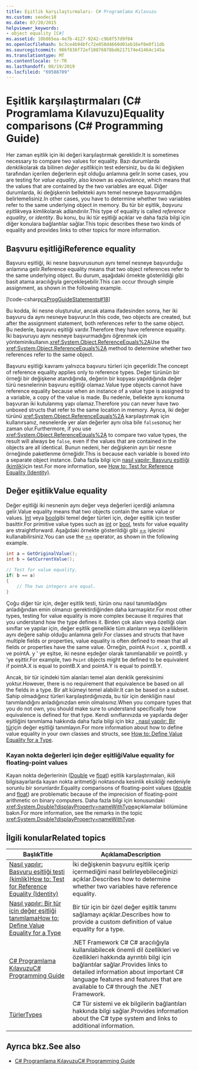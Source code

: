 ```yaml
---
title: Eşitlik karşılaştırmaları- C# Programlama Kılavuzu
ms.custom: seodec18
ms.date: 07/20/2015
helpviewer_keywords:
- object equality [C#]
ms.assetid: 10b865ea-4e7b-4127-9242-c9b8f57d9f04
ms.openlocfilehash: bc3ce4b94bfc72e058d4660d01eb16ef0e0f11db
ms.sourcegitcommit: 986f836f72ef10876878bd6217174e41464c145a
ms.translationtype: MT
ms.contentlocale: tr-TR
ms.lasthandoff: 08/19/2019
ms.locfileid: "69588709"
---
```

# <a name="equality-comparisons-c-programming-guide"></a><span data-ttu-id="7591c-102">Eşitlik karşılaştırmaları (C# Programlama Kılavuzu)</span><span class="sxs-lookup"><span data-stu-id="7591c-102">Equality comparisons (C# Programming Guide)</span></span>

<span data-ttu-id="7591c-103">Her zaman eşitlik için iki değeri karşılaştırmak gereklidir.</span><span class="sxs-lookup"><span data-stu-id="7591c-103">It is sometimes necessary to compare two values for equality.</span></span> <span data-ttu-id="7591c-104">Bazı durumlarda *denklik*olarak da bilinen *değer eşitlik*için test edersiniz, bu da iki değişken tarafından içerilen değerlerin eşit olduğu anlamına gelir.</span><span class="sxs-lookup"><span data-stu-id="7591c-104">In some cases, you are testing for *value equality*, also known as *equivalence*, which means that the values that are contained by the two variables are equal.</span></span> <span data-ttu-id="7591c-105">Diğer durumlarda, iki değişkenin bellekteki aynı temel nesneye başvurmadığını belirlemelisiniz.</span><span class="sxs-lookup"><span data-stu-id="7591c-105">In other cases, you have to determine whether two variables refer to the same underlying object in memory.</span></span> <span data-ttu-id="7591c-106">Bu tür bir eşitlik, *başvuru eşitlik*veya *kimlik*olarak adlandırılır.</span><span class="sxs-lookup"><span data-stu-id="7591c-106">This type of equality is called *reference equality*, or *identity*.</span></span> <span data-ttu-id="7591c-107">Bu konu, bu iki tür eşitliği açıklar ve daha fazla bilgi için diğer konulara bağlantılar sağlar.</span><span class="sxs-lookup"><span data-stu-id="7591c-107">This topic describes these two kinds of equality and provides links to other topics for more information.</span></span>  
  
## <a name="reference-equality"></a><span data-ttu-id="7591c-108">Başvuru eşitliği</span><span class="sxs-lookup"><span data-stu-id="7591c-108">Reference equality</span></span>

 <span data-ttu-id="7591c-109">Başvuru eşitliği, iki nesne başvurusunun aynı temel nesneye başvurduğu anlamına gelir.</span><span class="sxs-lookup"><span data-stu-id="7591c-109">Reference equality means that two object references refer to the same underlying object.</span></span> <span data-ttu-id="7591c-110">Bu durum, aşağıdaki örnekte gösterildiği gibi basit atama aracılığıyla gerçekleşebilir.</span><span class="sxs-lookup"><span data-stu-id="7591c-110">This can occur through simple assignment, as shown in the following example.</span></span>  
  
 [!code-csharp[csProgGuideStatements#18](~/samples/snippets/csharp/VS_Snippets_VBCSharp/csProgGuideStatements/CS/Statements.cs#18)]  
  
 <span data-ttu-id="7591c-111">Bu kodda, iki nesne oluşturulur, ancak atama ifadesinden sonra, her iki başvuru da aynı nesneye başvurur.</span><span class="sxs-lookup"><span data-stu-id="7591c-111">In this code, two objects are created, but after the assignment statement, both references refer to the same object.</span></span> <span data-ttu-id="7591c-112">Bu nedenle, başvuru eşitliği vardır.</span><span class="sxs-lookup"><span data-stu-id="7591c-112">Therefore they have reference equality.</span></span> <span data-ttu-id="7591c-113">İki başvuruyu aynı nesneye başvurmadığını öğrenmek için yönteminikullanın.<xref:System.Object.ReferenceEquals%2A></span><span class="sxs-lookup"><span data-stu-id="7591c-113">Use the <xref:System.Object.ReferenceEquals%2A> method to determine whether two references refer to the same object.</span></span>  
  
 <span data-ttu-id="7591c-114">Başvuru eşitliği kavramı yalnızca başvuru türleri için geçerlidir.</span><span class="sxs-lookup"><span data-stu-id="7591c-114">The concept of reference equality applies only to reference types.</span></span> <span data-ttu-id="7591c-115">Değer türünün bir örneği bir değişkene atandığında, değerin bir kopyası yapıldığında değer türü nesnelerinin başvuru eşitliği olamaz.</span><span class="sxs-lookup"><span data-stu-id="7591c-115">Value type objects cannot have reference equality because when an instance of a value type is assigned to a variable, a copy of the value is made.</span></span> <span data-ttu-id="7591c-116">Bu nedenle, bellekte aynı konuma başvuran iki kutulanmış yapı olamaz.</span><span class="sxs-lookup"><span data-stu-id="7591c-116">Therefore you can never have two unboxed structs that refer to the same location in memory.</span></span> <span data-ttu-id="7591c-117">Ayrıca, iki değer türünü <xref:System.Object.ReferenceEquals%2A> karşılaştırmak için kullanırsanız, nesnelerde yer alan değerler aynı olsa bile `false`sonuç her zaman olur.</span><span class="sxs-lookup"><span data-stu-id="7591c-117">Furthermore, if you use <xref:System.Object.ReferenceEquals%2A> to compare two value types, the result will always be `false`, even if the values that are contained in the objects are all identical.</span></span> <span data-ttu-id="7591c-118">Bunun nedeni, her değişkenin ayrı bir nesne örneğinde paketlenme örneğidir.</span><span class="sxs-lookup"><span data-stu-id="7591c-118">This is because each variable is boxed into a separate object instance.</span></span> <span data-ttu-id="7591c-119">Daha fazla bilgi için [nasıl yapılır: Başvuru eşitliği (kimlik)](./how-to-test-for-reference-equality-identity.md)için test.</span><span class="sxs-lookup"><span data-stu-id="7591c-119">For more information, see [How to: Test for Reference Equality (Identity)](./how-to-test-for-reference-equality-identity.md).</span></span>  

## <a name="value-equality"></a><span data-ttu-id="7591c-120">Değer eşitlik</span><span class="sxs-lookup"><span data-stu-id="7591c-120">Value equality</span></span>

 <span data-ttu-id="7591c-121">Değer eşitliği iki nesnenin aynı değer veya değerleri içerdiği anlamına gelir.</span><span class="sxs-lookup"><span data-stu-id="7591c-121">Value equality means that two objects contain the same value or values.</span></span> <span data-ttu-id="7591c-122">[İnt](../../language-reference/builtin-types/integral-numeric-types.md) veya [bool](../../language-reference/keywords/bool.md)gibi temel değer türleri için, değer eşitlik için testler basittir.</span><span class="sxs-lookup"><span data-stu-id="7591c-122">For primitive value types such as [int](../../language-reference/builtin-types/integral-numeric-types.md) or [bool](../../language-reference/keywords/bool.md), tests for value equality are straightforward.</span></span> <span data-ttu-id="7591c-123">Aşağıdaki örnekte gösterildiği gibi [==](../../language-reference/operators/equality-operators.md#equality-operator-) işlecini kullanabilirsiniz.</span><span class="sxs-lookup"><span data-stu-id="7591c-123">You can use the [==](../../language-reference/operators/equality-operators.md#equality-operator-) operator, as shown in the following example.</span></span>  
  
```csharp  
int a = GetOriginalValue();  
int b = GetCurrentValue();  
  
// Test for value equality.   
if( b == a)   
{  
    // The two integers are equal.  
}  
```  
  
 <span data-ttu-id="7591c-124">Çoğu diğer tür için, değer eşitlik testi, türün onu nasıl tanımladığını anladığından emin olmanızı gerektirdiğinden daha karmaşıktır.</span><span class="sxs-lookup"><span data-stu-id="7591c-124">For most other types, testing for value equality is more complex because it requires that you understand how the type defines it.</span></span> <span data-ttu-id="7591c-125">Birden çok alanı veya özelliği olan sınıflar ve yapılar için, değer eşitlik genellikle tüm alanların veya özelliklerin aynı değere sahip olduğu anlamına gelir.</span><span class="sxs-lookup"><span data-stu-id="7591c-125">For classes and structs that have multiple fields or properties, value equality is often defined to mean that all fields or properties have the same value.</span></span> <span data-ttu-id="7591c-126">Örneğin, pointA `Point` . x, pointB. x ve pointA. y ' ye eşitse, iki nesne eşdeğer olarak tanımlanabilir ve pointB. y 'ye eşittir.</span><span class="sxs-lookup"><span data-stu-id="7591c-126">For example, two `Point` objects might be defined to be equivalent if pointA.X is equal to pointB.X and pointA.Y is equal to pointB.Y.</span></span>  
  
 <span data-ttu-id="7591c-127">Ancak, bir tür içindeki tüm alanları temel alan denklik gereksinimi yoktur.</span><span class="sxs-lookup"><span data-stu-id="7591c-127">However, there is no requirement that equivalence be based on all the fields in a type.</span></span> <span data-ttu-id="7591c-128">Bir alt kümeyi temel alabilir.</span><span class="sxs-lookup"><span data-stu-id="7591c-128">It can be based on a subset.</span></span> <span data-ttu-id="7591c-129">Sahip olmadığınız türleri karşılaştırdığınızda, bu tür için denkliğin nasıl tanımlandığını anladığınızdan emin olmalısınız.</span><span class="sxs-lookup"><span data-stu-id="7591c-129">When you compare types that you do not own, you should make sure to understand specifically how equivalence is defined for that type.</span></span> <span data-ttu-id="7591c-130">Kendi sınıflarınızda ve yapılarda değer eşitliğini tanımlama hakkında daha fazla bilgi için bkz [. nasıl yapılır: Bir tür](./how-to-define-value-equality-for-a-type.md)için değer eşitliği tanımlayın.</span><span class="sxs-lookup"><span data-stu-id="7591c-130">For more information about how to define value equality in your own classes and structs, see [How to: Define Value Equality for a Type](./how-to-define-value-equality-for-a-type.md).</span></span>  
  
### <a name="value-equality-for-floating-point-values"></a><span data-ttu-id="7591c-131">Kayan nokta değerleri için değer eşitliği</span><span class="sxs-lookup"><span data-stu-id="7591c-131">Value equality for floating-point values</span></span>

 <span data-ttu-id="7591c-132">Kayan nokta değerlerinin ([Double](../../language-reference/builtin-types/floating-point-numeric-types.md) ve [float](../../language-reference/builtin-types/floating-point-numeric-types.md)) eşitlik karşılaştırmaları, ikili bilgisayarlarda kayan nokta aritmetiği noktasında kesinlik eksikliği nedeniyle sorunlu bir sorunlardır.</span><span class="sxs-lookup"><span data-stu-id="7591c-132">Equality comparisons of floating-point values ([double](../../language-reference/builtin-types/floating-point-numeric-types.md) and [float](../../language-reference/builtin-types/floating-point-numeric-types.md)) are problematic because of the imprecision of floating-point arithmetic on binary computers.</span></span> <span data-ttu-id="7591c-133">Daha fazla bilgi için konusundaki <xref:System.Double?displayProperty=nameWithType>açıklamalar bölümüne bakın.</span><span class="sxs-lookup"><span data-stu-id="7591c-133">For more information, see the remarks in the topic <xref:System.Double?displayProperty=nameWithType>.</span></span>  
  
## <a name="related-topics"></a><span data-ttu-id="7591c-134">İlgili konular</span><span class="sxs-lookup"><span data-stu-id="7591c-134">Related topics</span></span>  
  
|<span data-ttu-id="7591c-135">Başlık</span><span class="sxs-lookup"><span data-stu-id="7591c-135">Title</span></span>|<span data-ttu-id="7591c-136">Açıklama</span><span class="sxs-lookup"><span data-stu-id="7591c-136">Description</span></span>|  
|-----------|-----------------|  
|[<span data-ttu-id="7591c-137">Nasıl yapılır: Başvuru eşitliği testi (kimlik)</span><span class="sxs-lookup"><span data-stu-id="7591c-137">How to: Test for Reference Equality (Identity)</span></span>](./how-to-test-for-reference-equality-identity.md)|<span data-ttu-id="7591c-138">İki değişkenin başvuru eşitlik içerip içermediğini nasıl belirleyebileceğinizi açıklar.</span><span class="sxs-lookup"><span data-stu-id="7591c-138">Describes how to determine whether two variables have reference equality.</span></span>|  
|[<span data-ttu-id="7591c-139">Nasıl yapılır: Bir tür için değer eşitliği tanımlama</span><span class="sxs-lookup"><span data-stu-id="7591c-139">How to: Define Value Equality for a Type</span></span>](./how-to-define-value-equality-for-a-type.md)|<span data-ttu-id="7591c-140">Bir tür için bir özel değer eşitlik tanımı sağlamayı açıklar.</span><span class="sxs-lookup"><span data-stu-id="7591c-140">Describes how to provide a custom definition of value equality for a type.</span></span>|  
|[<span data-ttu-id="7591c-141">C# Programlama Kılavuzu</span><span class="sxs-lookup"><span data-stu-id="7591c-141">C# Programming Guide</span></span>](../index.md)|<span data-ttu-id="7591c-142">.NET Framework C# C# aracılığıyla kullanılabilecek önemli dil özellikleri ve özellikleri hakkında ayrıntılı bilgi için bağlantılar sağlar.</span><span class="sxs-lookup"><span data-stu-id="7591c-142">Provides links to detailed information about important C# language features and features that are available to C# through the .NET Framework.</span></span>|  
|[<span data-ttu-id="7591c-143">Türler</span><span class="sxs-lookup"><span data-stu-id="7591c-143">Types</span></span>](../types/index.md)|<span data-ttu-id="7591c-144">C# Tür sistemi ve ek bilgilerin bağlantıları hakkında bilgi sağlar.</span><span class="sxs-lookup"><span data-stu-id="7591c-144">Provides information about the C# type system and links to additional information.</span></span>|  
  
## <a name="see-also"></a><span data-ttu-id="7591c-145">Ayrıca bkz.</span><span class="sxs-lookup"><span data-stu-id="7591c-145">See also</span></span>

- [<span data-ttu-id="7591c-146">C# Programlama Kılavuzu</span><span class="sxs-lookup"><span data-stu-id="7591c-146">C# Programming Guide</span></span>](../index.md)
